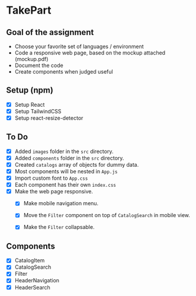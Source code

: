 # TakePart
## Goal of the assignment

- Choose your favorite set of languages / environment
- Code a responsive web page, based on the mockup attached (mockup.pdf)
- Document the code
- Create components when judged useful

## Setup (npm)
- [x]   Setup React
- [x]   Setup TailwindCSS
- [x]   Setup react-resize-detector

## To Do
- [x]   Added ``images`` folder in the ``src`` directory.
- [x]   Added ``components`` folder in the ``src`` directory.
- [x]   Created ``catalogs`` array of objects for dummy data.
- [x]   Most components will be nested in ``App.js``
- [x]   Import custom font to ``App.css`` 
- [x]   Each component has their own ``index.css``
- [x]   Make the web page responsive.
    - [x]   Make mobile navigation menu.
    - [x]   Move the ``Filter`` component on top of ``CatalogSearch`` in mobile view.
    - [x]   Make the ``Filter`` collapsable.



## Components
- [x]   CatalogItem
- [x]   CatalogSearch
- [x]   Filter
- [x]   HeaderNavigation
- [x]   HeaderSearch
